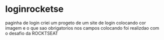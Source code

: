 # loginrocketse
paginha de login
criei um progeto de um site de login colocando cor 
imagem e o que sao obrigatorios nos campos colocando foi realizdao com o desafio da ROCKTSEAT 
